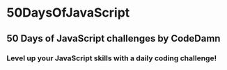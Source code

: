 # 50DaysOfJavaScript
## 50 Days of JavaScript challenges by CodeDamn

### Level up your JavaScript skills with a daily coding challenge!
